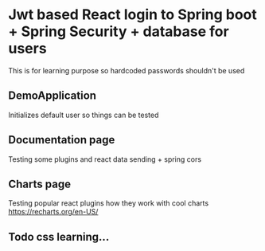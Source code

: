# Jwt based React login to Spring boot + Spring Security + database for users
This is for learning purpose so hardcoded passwords shouldn't be used

## DemoApplication
Initializes default user so things can be tested

## Documentation page 
Testing some plugins and react data sending + spring cors

## Charts page
Testing popular react plugins how they work with cool charts
https://recharts.org/en-US/

## Todo css learning...